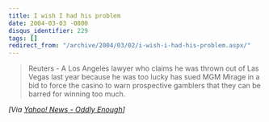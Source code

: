 ```yaml
---
title: I wish I had his problem
date: 2004-03-03 -0800
disqus_identifier: 229
tags: []
redirect_from: "/archive/2004/03/02/i-wish-i-had-his-problem.aspx/"
---
```


> Reuters - A Los Angeles lawyer who claims he was thrown out of Las
> Vegas last year because he was too lucky has sued MGM Mirage in a bid
> to force the casino to warn prospective gamblers that they can be
> barred for winning too much.

*[Via [Yahoo! News - Oddly
Enough](http://us.rd.yahoo.com/dailynews/rss/oddlyenough/*http://story.news.yahoo.com/news?tmpl=story2&u=/nm/20040303/od_nm/leisure_mgmmirage_dc)]*

